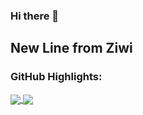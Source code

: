 ### Hi there 👋

## New Line from Ziwi
<!--
**weiyuzeng26/weiyuzeng26** is a ✨ _special_ ✨ repository because its `README.md` (this file) appears on your GitHub profile.

Here are some ideas to get you started:

- 🔭 I’m currently working on ...
- 🌱 I’m currently learning ...
- 👯 I’m looking to collaborate on ...
- 🤔 I’m looking for help with ...
- 💬 Ask me about ...
- 📫 How to reach me: ...
- 😄 Pronouns: ...
- ⚡ Fun fact: ...
-->



### GitHub Highlights:
<a href="">
  <img align="center" src="https://github-readme-stats.vercel.app/api?username=weiyuzeng26&show_icons=true&count_private=true&hide=stars&include_all_commits=true&theme=material-palenight" />
</a>
<a href="">
  <img align="center" src="https://github-readme-stats.vercel.app/api/top-langs/?username=weiyuzeng26&langs_count=8&layout=compact&theme=material-palenight&hide=html,Tcl" />
</a>
